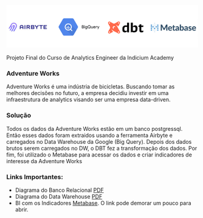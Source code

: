 ![alt text](https://github.com/felipedeavila5/adventure-works/blob/master/images/stack.png?raw=true)


Projeto Final do Curso de Analytics Engineer da Indicium Academy 
### Adventure Works

Adventure Works é uma indústria de bicicletas. Buscando tomar as
melhores decisões no futuro, a empresa decidiu investir em uma infraestrutura
de analytics visando ser uma empresa data-driven. 


### Solução
Todos os dados da Adventure Works estão em um banco postgressql. 
Então esses dados foram extraidos usando a ferramenta Airbyte
e carregados no Data Warehouse da Google (Big Query). Depois 
dos dados brutos  serem carregados no DW, o DBT fez a
transformação dos dados.  Por fim, foi utilizado o 
Metabase para acessar os dados e criar indicadores de interesse
da Adventure Works


### Links Importantes:

- Diagrama do Banco Relacional [PDF](https://github.com/felipedeavila5/adventure-works/blob/master/documents/db_schema.pdf)
- Diagrama do Data Warehouse [PDF](https://github.com/felipedeavila5/adventure-works/blob/master/documents/dw_schema.pdf)
- BI com os Indicadores [Metabase](https://project-adventure-works.herokuapp.com/public/dashboard/f0944f0a-3b96-491f-b62e-a5097add909e). O link pode demorar um pouco para abrir.

